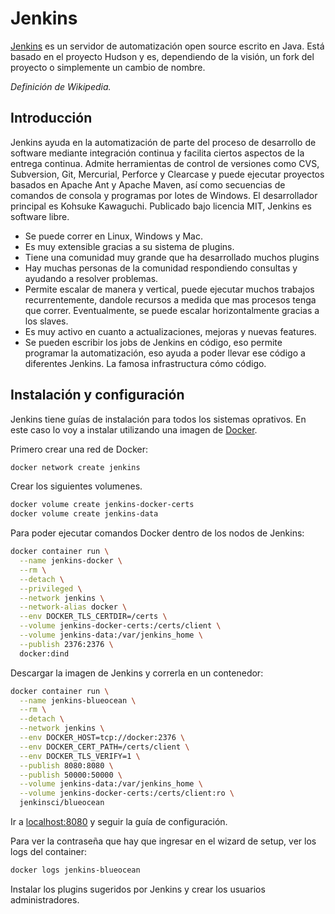 # Jenkins

[Jenkins](https://jenkins.io/) es un servidor de automatización open source escrito en Java. Está basado en el proyecto Hudson y es, dependiendo de la visión, un fork del proyecto o simplemente un cambio de nombre.

_Definición de Wikipedia._

## Introducción

Jenkins ayuda en la automatización de parte del proceso de desarrollo de software mediante integración continua y facilita ciertos aspectos de la entrega continua. Admite herramientas de control de versiones como CVS, Subversion, Git, Mercurial, Perforce y Clearcase y puede ejecutar proyectos basados en Apache Ant y Apache Maven, así como secuencias de comandos de consola y programas por lotes de Windows. El desarrollador principal es Kohsuke Kawaguchi. Publicado bajo licencia MIT, Jenkins es software libre.

- Se puede correr en Linux, Windows y Mac.
- Es muy extensible gracias a su sistema de plugins.
- Tiene una comunidad muy grande que ha desarrollado muchos plugins
- Hay muchas personas de la comunidad respondiendo consultas y ayudando a resolver problemas.
- Permite escalar de manera y vertical, puede ejecutar muchos trabajos recurrentemente, dandole recursos a medida que mas procesos tenga que correr. Eventualmente, se puede escalar horizontalmente gracias a los slaves.
- Es muy activo en cuanto a actualizaciones, mejoras y nuevas features.
- Se pueden escribir los jobs de Jenkins en código, eso permite programar la automatización, eso ayuda a poder llevar ese código a diferentes Jenkins. La famosa infrastructura cómo código.

## Instalación y configuración

Jenkins tiene guías de instalación para todos los sistemas oprativos. En este caso lo voy a instalar utilizando una imagen de [Docker](https://www.docker.com/).

Primero crear una red de Docker:

```bash
docker network create jenkins
```

Crear los siguientes volumenes.

```bash
docker volume create jenkins-docker-certs
docker volume create jenkins-data
```

Para poder ejecutar comandos Docker dentro de los nodos de Jenkins:

```bash
docker container run \
  --name jenkins-docker \
  --rm \
  --detach \
  --privileged \
  --network jenkins \
  --network-alias docker \
  --env DOCKER_TLS_CERTDIR=/certs \
  --volume jenkins-docker-certs:/certs/client \
  --volume jenkins-data:/var/jenkins_home \
  --publish 2376:2376 \
  docker:dind
```

Descargar la imagen de Jenkins y correrla en un contenedor:

```bash
docker container run \
  --name jenkins-blueocean \
  --rm \
  --detach \
  --network jenkins \
  --env DOCKER_HOST=tcp://docker:2376 \
  --env DOCKER_CERT_PATH=/certs/client \
  --env DOCKER_TLS_VERIFY=1 \
  --publish 8080:8080 \
  --publish 50000:50000 \
  --volume jenkins-data:/var/jenkins_home \
  --volume jenkins-docker-certs:/certs/client:ro \
  jenkinsci/blueocean
```

Ir a [localhost:8080](http://localhost:8080) y seguir la guía de configuración.

Para ver la contraseña que hay que ingresar en el wizard de setup, ver los logs del container:

```bash
docker logs jenkins-blueocean
```

Instalar los plugins sugeridos por Jenkins y crear los usuarios administradores.
